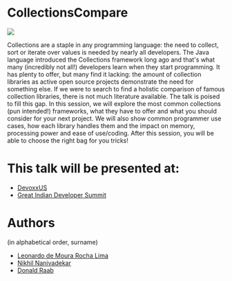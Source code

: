 # CollectionsCompare

[![][travis img]][travis]

Collections are a staple in any programming language: the need to collect, sort or iterate over values is needed by nearly all developers. The Java language introduced the Collections framework long ago and that's what many (incredibly not all!) developers learn when they start programming. It has plenty to offer, but many find it lacking: the amount of collection libraries as active open source projects demonstrate the need for something else. If we were to search to find a holistic comparison of famous collection libraries, there is not much literature available. The talk is poised to fill this gap. In this session, we will explore the most common collections (pun intended!) frameworks, what they have to offer and what you should consider for your next project. We will also show common programmer use cases, how each library handles them and the impact on memory, processing power and ease of use/coding. After this session, you will be able to choose the right bag for you tricks!

# This talk will be presented at:
* [DevoxxUS](http://cfp.devoxx.us/2017/talk/PEV-2089/Collections.compare(JDK,_Eclipse,_Guava,_Apache...);)
* [Great Indian Developer Summit](http://www.developermarch.com/developersummit/session.html?insert=Nikhil)

# Authors
(in alphabetical order, surname)
* [Leonardo de Moura Rocha Lima](http://cfp.devoxx.us/2017/speaker/leonardo_de_moura_rocha_lima)
* [Nikhil Nanivadekar](http://cfp.devoxx.us/2017/speaker/nikhil_nanivadekar)
* [Donald Raab](http://cfp.devoxx.us/2017/speaker/donald_raab)

[travis]:https://travis-ci.org/nikhilnanivadekar/CollectionsCompare
[travis img]:https://travis-ci.org/nikhilnanivadekar/CollectionsCompare.svg?branch=master

